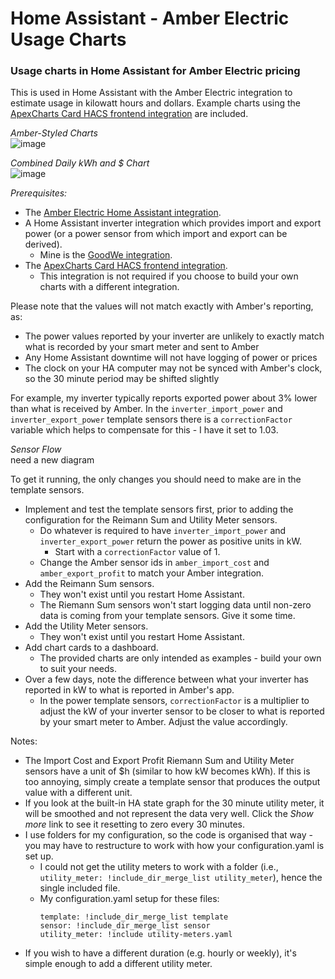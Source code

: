 # Home Assistant - Amber Electric Usage Charts
### Usage charts in Home Assistant for Amber Electric pricing

This is used in Home Assistant with the Amber Electric integration to estimate usage in kilowatt hours and dollars. Example charts using the [ApexCharts Card HACS frontend integration](https://github.com/RomRider/apexcharts-card) are included.


_Amber-Styled Charts_  
![image](https://user-images.githubusercontent.com/25993713/234527548-f8f815b3-44d5-4b35-ae4d-9a8f6c6230fd.png)

_Combined Daily kWh and $ Chart_  
![image](https://user-images.githubusercontent.com/25993713/234527306-a64b5b76-bb85-4292-b86b-bdffc9ee9bf2.png)

*Prerequisites:* 
* The [Amber Electric Home Assistant integration](https://www.home-assistant.io/integrations/amberelectric).
* A Home Assistant inverter integration which provides import and export power (or a power sensor from which import and export can be derived).
  * Mine is the [GoodWe integration](https://www.home-assistant.io/integrations/goodwe/).
* The [ApexCharts Card HACS frontend integration](https://github.com/RomRider/apexcharts-card).
  * This integration is not required if you choose to build your own charts with a different integration.

Please note that the values will not match exactly with Amber's reporting, as:
* The power values reported by your inverter are unlikely to exactly match what is recorded by your smart meter and sent to Amber
* Any Home Assistant downtime will not have logging of power or prices
* The clock on your HA computer may not be synced with Amber's clock, so the 30 minute period may be shifted slightly

For example, my inverter typically reports exported power about 3% lower than what is received by Amber. In the `inverter_import_power` and `inverter_export_power` template sensors there is a `correctionFactor` variable which helps to compensate for this - I have it set to 1.03.

_Sensor Flow_  
need a new diagram

To get it running, the only changes you should need to make are in the template sensors.
* Implement and test the template sensors first, prior to adding the configuration for the Reimann Sum and Utility Meter sensors.
  * Do whatever is required to have `inverter_import_power` and `inverter_export_power` return the power as positive units in kW.
    * Start with a `correctionFactor` value of 1.
  * Change the Amber sensor ids in `amber_import_cost` and `amber_export_profit` to match your Amber integration.
* Add the Reimann Sum sensors.
  * They won't exist until you restart Home Assistant.
  * The Riemann Sum sensors won't start logging data until non-zero data is coming from your template sensors. Give it some time.
* Add the Utility Meter sensors.
  * They won't exist until you restart Home Assistant.
* Add chart cards to a dashboard.
  * The provided charts are only intended as examples - build your own to suit your needs.
* Over a few days, note the difference between what your inverter has reported in kW to what is reported in Amber's app.
  * In the power template sensors, `correctionFactor` is a multiplier to adjust the kW of your inverter sensor to be closer to what is reported by your smart meter to Amber.  Adjust the value accordingly.

Notes:  
* The Import Cost and Export Profit Riemann Sum and Utility Meter sensors have a unit of $h (similar to how kW becomes kWh). If this is too annoying, simply create a template sensor that produces the output value with a different unit.
* If you look at the built-in HA state graph for the 30 minute utility meter, it will be smoothed and not represent the data very well.  Click the _Show more_ link to see it resetting to zero every 30 minutes.
* I use folders for my configuration, so the code is organised that way - you may have to restructure to work with how your configuration.yaml is set up.
  * I could not get the utility meters to work with a folder (i.e., `utility_meter: !include_dir_merge_list utility_meter`), hence the single included file.
  * My configuration.yaml setup for these files:
    ```
    template: !include_dir_merge_list template    
    sensor: !include_dir_merge_list sensor    
    utility_meter: !include utility-meters.yaml
    ```
* If you wish to have a different duration (e.g. hourly or weekly), it's simple enough to add a different utility meter.
